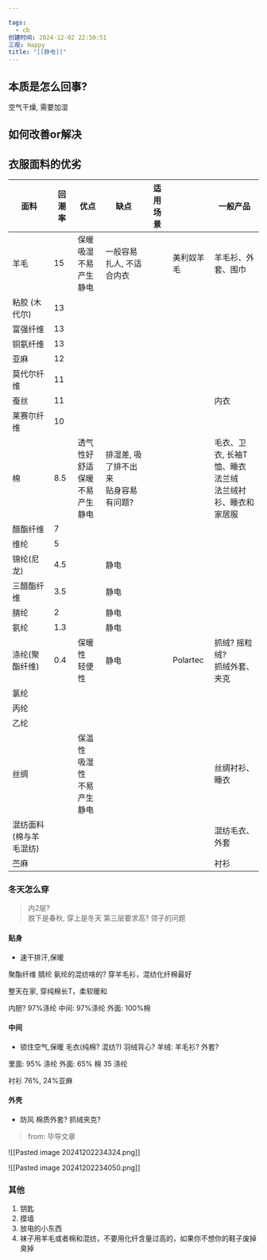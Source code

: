```yaml
---

tags:
  - cb
创建时间: 2024-12-02 22:50:51
三观: Happy
title: "[[静电]]"
---
```


## 本质是怎么回事? 
空气干燥, 需要加湿

## 如何改善or解决


## 衣服面料的优劣

| 面料           | 回潮率 | 优点                         | 缺点                      | 适用场景 |          | 一般产品                                  |
| ------------ | --- | -------------------------- | ----------------------- | ---- | -------- | ------------------------------------- |
| 羊毛           | 15  | 保暖<br>吸湿<br>不易产生静电         | 一般容易扎人, 不适合内衣           |      | 美利奴羊毛    | 羊毛衫、外套、围巾                             |
| 粘胶 (木代尔)     | 13  |                            |                         |      |          |                                       |
| 富强纤维         | 13  |                            |                         |      |          |                                       |
| 铜氨纤维         | 13  |                            |                         |      |          |                                       |
| 亚麻           | 12  |                            |                         |      |          |                                       |
| 莫代尔纤维        | 11  |                            |                         |      |          |                                       |
| 蚕丝           | 11  |                            |                         |      |          | 内衣                                    |
| 莱赛尔纤维        | 10  |                            |                         |      |          |                                       |
| 棉            | 8.5 | 透气性好<br>舒适<br>保暖<br>不易产生静电 | 排湿差, 吸了排不出来<br>贴身容易有问题? |      |          | 毛衣、卫衣, 长袖T恤、睡衣<br>法兰绒<br>法兰绒衬衫、睡衣和家居服 |
| 醋酯纤维         | 7   |                            |                         |      |          |                                       |
| 维纶           | 5   |                            |                         |      |          |                                       |
| 锦纶(尼龙)       | 4.5 |                            | 静电                      |      |          |                                       |
| 三醋酯纤维        | 3.5 |                            | 静电                      |      |          |                                       |
| 腈纶           | 2   |                            | 静电                      |      |          |                                       |
| 氨纶           | 1.3 |                            | 静电                      |      |          |                                       |
| 涤纶(聚酯纤维)     | 0.4 | 保暖性<br>轻便性                 | 静电                      |      | Polartec | 抓绒? 摇粒绒? <br>抓绒外套、夹克                  |
| 氯纶           |     |                            |                         |      |          |                                       |
| 丙纶           |     |                            |                         |      |          |                                       |
| 乙纶           |     |                            |                         |      |          |                                       |
| 丝绸           |     | 保温性<br>吸湿性<br>不易产生静电       |                         |      |          | 丝绸衬衫、睡衣                               |
| 混纺面料(棉与羊毛混纺) |     |                            |                         |      |          | 混纺毛衣、外套                               |
| 苎麻           |     |                            |                         |      |          | 衬衫                                    |


### 冬天怎么穿
> 内2层?  
> 脱下是春秋, 穿上是冬天
> 第三层要求高? 
> 领子的问题

#### 贴身
* 速干排汗,保暖

聚酯纤维 腈纶 氨纶的混纺啥的? 
穿羊毛衫，混纺化纤棉最好

整天在家, 穿纯棉长T，柔软暖和


内胆? 97%涤纶
中间: 97%涤纶
外面: 100%棉




#### 中间
* 锁住空气,保暖
毛衣(纯棉? 混纺?)
羽绒背心? 
羊绒: 羊毛衫? 外套? 


里面: 95% 涤纶
外面: 65% 棉 35 涤纶


衬衫 76%, 24%亚麻

#### 外壳
* 防风
棉质外套? 
抓绒夹克? 

> from: 毕导文章

![[Pasted image 20241202234324.png]]

![[Pasted image 20241202234050.png]]


### 其他
1. 钥匙
2. 摸墙
3. 放电的小东西
4. 袜子用羊毛或者棉和混纺，不要用化纤含量过高的，如果你不想你的鞋子废掉臭掉
